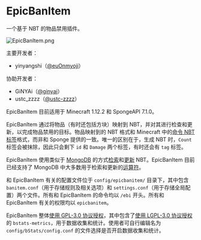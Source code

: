 # EpicBanItem

一个基于 NBT 的物品禁用插件。

![EpicBanItem.png](https://forums-cdn.spongepowered.org/uploads/default/original/3X/d/f/df777d2f56331853a78fafc6876c59a412a2353d.png)

主要开发者：

* yinyangshi（[@euOnmyoji](https://github.com/euOnmyoji)）

协助开发者：

* GiNYAi（[@ginyai](https://github.com/ginyai)）
* ustc_zzzz（[@ustc-zzzz](https://github.com/ustc-zzzz)）

EpicBanItem 目前适用于 Minecraft 1.12.2 和 SpongeAPI 7.1.0。

EpicBanItem 通过将物品（有时还包括方块）映射到 NBT，并对其进行检查和更新，以完成物品禁用的目标。物品映射到的 NBT 格式和 Minecraft 中的[命令 NBT 标签](https://minecraft.gamepedia.com/Tutorials/Command_NBT_tags#Items)格式，而非和 Sponge 提供的一致。唯一的区别在于，生成 NBT 时，`Count` 标签会被抹除，因此只会剩下 `id` 和 `Damage` 两个标签，有时还会有 `tag` 标签。

EpicBanItem 使用类似于 [MongoDB](https://docs.mongodb.com/manual/) 的方式[检索](https://docs.mongodb.com/manual/tutorial/query-documents/)和[更新](https://docs.mongodb.com/manual/tutorial/update-documents/) NBT。EpicBanItem 目前已经支持了 MongoDB 中大多数用于检索和更新的[运算符](https://docs.mongodb.com/manual/reference/operator/)。

和 EpicBanItem 有关的配置文件位于 `config/epicbanitem/` 目录下，其中包含 `banitem.conf`（用于存储规则及相关选项）和 `settings.conf`（用于存储全局配置）两个文件。所有和 EpicBanItem 的命令均以 `/ebi` 开头。所有和 EpicBanItem 有关的权限均以 `epicbanitem`。

EpicBanItem 整体[使用 GPL-3.0 协议授权](LICENSE)，其中包含了[使用 LGPL-3.0 协议授权](https://github.com/Bastian/bStats-Metrics/blob/master/LICENSE)的 `bstats-metrics`，用于数据收集和统计。使用者可自行编辑名为 `config/bStats/config.conf` 的文件选择是否开启数据收集和统计。
